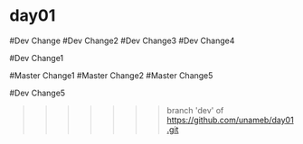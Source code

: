 # day01
#Dev Change
#Dev Change2
#Dev Change3
#Dev Change4

#Dev Change1

#Master Change1
#Master Change2
#Master Change5

#Dev Change5
>>>>>>> branch 'dev' of https://github.com/unameb/day01.git

